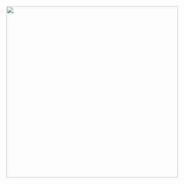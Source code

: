 <img src="https://lanyard-profile-readme.vercel.app/api/729819683917660161?bg=#000cb8" width="450">
